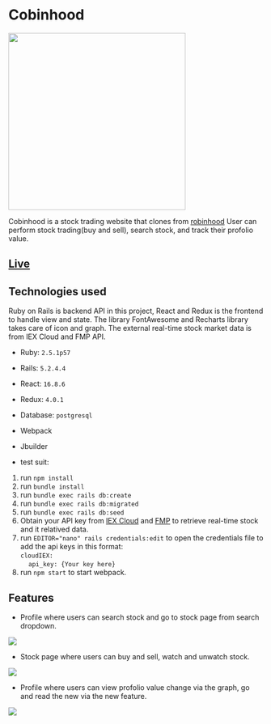 # Cobinhood

<img src=“app/assets/images/money.png” width="350"/>

Cobinhood is a stock trading website that clones from [robinhood](https://robinhood.com/us/en/) User can perform stock trading(buy and sell), search stock, and track their profolio value.

## [Live](https://cobinhood-rstation.herokuapp.com/#/) 

## Technologies used    

Ruby on Rails is backend API in this project, React and Redux is the frontend to 
handle view and state. The library FontAwesome and Recharts library takes care of icon
and graph. The external real-time stock market data is from IEX Cloud and FMP API.

* Ruby: `2.5.1p57`
* Rails: `5.2.4.4`
* React: `16.8.6`
* Redux: `4.0.1`
* Database: `postgresql`
* Webpack
* Jbuilder

* test suit:
1. run `npm install`
2. run `bundle install`
3. run `bundle exec rails db:create`
4. run `bundle exec rails db:migrated`
5. run `bundle exec rails db:seed`
4. Obtain your  API key from [IEX Cloud](https://iexcloud.io/) and [FMP](https://financialmodelingprep.com/) to retrieve real-time stock and it relatived data.
5. run `EDITOR="nano" rails credentials:edit` to open the credentials file 
to add the api keys in this format:<br/>
`cloudIEX:`<br/>
&nbsp;&nbsp;&nbsp;&nbsp;`api_key: {Your key here}`
6. run `npm start` to start webpack.

## Features 

* Profile where users can search stock and go to stock page from search dropdown.

<img src=“app/assets/images/search.gif” width=“700”>

* Stock page where users can buy and sell, watch and unwatch stock.

<img src=“app/assets/images/buyandsell.gif” width=“700”>

* Profile where users can view profolio value change via the graph, go and read the new via the new feature.

<img src=“./app/assets/images/graphandnew.gif” width=“700”>
